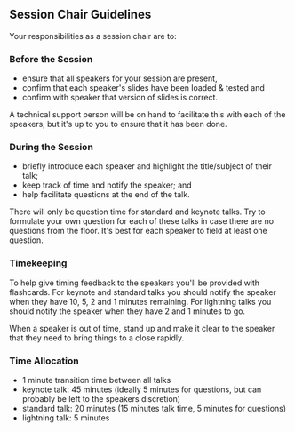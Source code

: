 ## Session Chair Guidelines

Your responsibilities as a session chair are to:

### Before the Session

- ensure that all speakers for your session are present,
- confirm that each speaker's slides have been loaded & tested and
- confirm with speaker that version of slides is correct.

A technical support person will be on hand to facilitate this with each of the speakers, but it's up to you to ensure that it has been done.

### During the Session

- briefly introduce each speaker and highlight the title/subject of their talk;
- keep track of time and notify the speaker; and
- help facilitate questions at the end of the talk.

There will only be question time for standard and keynote talks. Try to formulate your own question for each of these talks in case there are no questions from the floor. It's best for each speaker to field at least one question.

### Timekeeping

To help give timing feedback to the speakers you'll be provided with flashcards. For keynote and standard talks you should notify the speaker when they have 10, 5, 2 and 1 minutes remaining. For lightning talks you should notify the speaker when they have 2 and 1 minutes to go.

When a speaker is out of time, stand up and make it clear to the speaker that they need to bring things to a close rapidly.

### Time Allocation

- 1 minute transition time between all talks
- keynote talk: 45 minutes (ideally 5 minutes for questions, but can probably be left to the speakers discretion)
- standard talk: 20 minutes (15 minutes talk time, 5 minutes for questions)
- lightning talk: 5 minutes 
